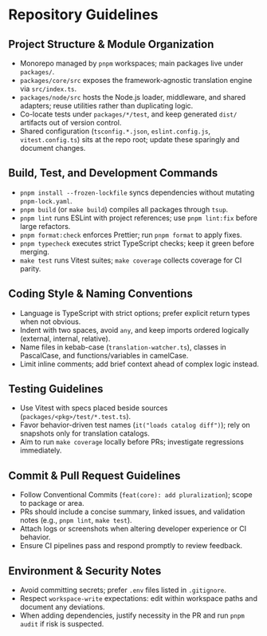 # Repository Guidelines

## Project Structure & Module Organization
- Monorepo managed by `pnpm` workspaces; main packages live under `packages/`.
- `packages/core/src` exposes the framework-agnostic translation engine via `src/index.ts`.
- `packages/node/src` hosts the Node.js loader, middleware, and shared adapters; reuse utilities rather than duplicating logic.
- Co-locate tests under `packages/*/test`, and keep generated `dist/` artifacts out of version control.
- Shared configuration (`tsconfig.*.json`, `eslint.config.js`, `vitest.config.ts`) sits at the repo root; update these sparingly and document changes.

## Build, Test, and Development Commands
- `pnpm install --frozen-lockfile` syncs dependencies without mutating `pnpm-lock.yaml`.
- `pnpm build` (or `make build`) compiles all packages through `tsup`.
- `pnpm lint` runs ESLint with project references; use `pnpm lint:fix` before large refactors.
- `pnpm format:check` enforces Prettier; run `pnpm format` to apply fixes.
- `pnpm typecheck` executes strict TypeScript checks; keep it green before merging.
- `make test` runs Vitest suites; `make coverage` collects coverage for CI parity.

## Coding Style & Naming Conventions
- Language is TypeScript with strict options; prefer explicit return types when not obvious.
- Indent with two spaces, avoid `any`, and keep imports ordered logically (external, internal, relative).
- Name files in kebab-case (`translation-watcher.ts`), classes in PascalCase, and functions/variables in camelCase.
- Limit inline comments; add brief context ahead of complex logic instead.

## Testing Guidelines
- Use Vitest with specs placed beside sources (`packages/<pkg>/test/*.test.ts`).
- Favor behavior-driven test names (`it("loads catalog diff")`); rely on snapshots only for translation catalogs.
- Aim to run `make coverage` locally before PRs; investigate regressions immediately.

## Commit & Pull Request Guidelines
- Follow Conventional Commits (`feat(core): add pluralization`); scope to package or area.
- PRs should include a concise summary, linked issues, and validation notes (e.g., `pnpm lint`, `make test`).
- Attach logs or screenshots when altering developer experience or CI behavior.
- Ensure CI pipelines pass and respond promptly to review feedback.

## Environment & Security Notes
- Avoid committing secrets; prefer `.env` files listed in `.gitignore`.
- Respect `workspace-write` expectations: edit within workspace paths and document any deviations.
- When adding dependencies, justify necessity in the PR and run `pnpm audit` if risk is suspected.

